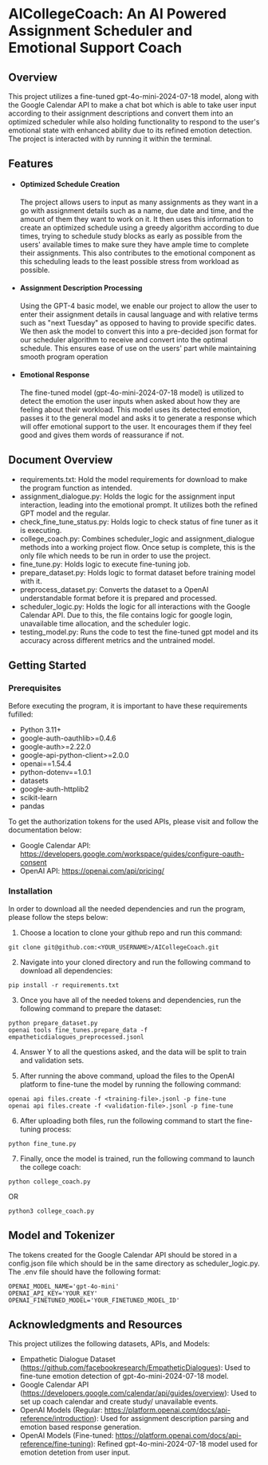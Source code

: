 # AICollegeCoach: An AI Powered Assignment Scheduler and Emotional Support Coach

## Overview
This project utilizes a fine-tuned gpt-4o-mini-2024-07-18 model, along with the Google Calendar API to make a chat bot which is able to take user input according to their assignment descriptions and convert them into an optimized scheduler while also holding functionality to respond to the user's emotional state with enhanced ability due to its refined emotion detection. The project is interacted with by running it within the terminal.

## Features

- #### Optimized Schedule Creation
    The project allows users to input as many assignments as they want in a go with assignment details such as a name, due date and time, and the amount of them they want to work on it. It then uses this information to create an optimized schedule using a greedy algorithm according to due times, trying to schedule study blocks as early as possible from the users' available times to make sure they have ample time to complete their assignments. This also contributes to the emotional component as this scheduling leads to the least possible stress from workload as possible.

- #### Assignment Description Processing
    Using the GPT-4 basic model, we enable our project to allow the user to enter their assignment details in causal language and with relative terms such as "next Tuesday" as opposed to having to provide specific dates. We then ask the model to convert this into a pre-decided json format for our scheduler algorithm to receive and convert into the optimal schedule. This ensures ease of use on the users' part while maintaining smooth program operation

- #### Emotional Response
    The fine-tuned model (gpt-4o-mini-2024-07-18 model) is utilized to detect the emotion the user inputs when asked about how they are feeling about their workload. This model uses its detected emotion, passes it to the general model and asks it to generate a response which will offer emotional support to the user. It encourages them if they feel good and gives them words of reassurance if not.

## Document Overview
- requirements.txt: Hold the model requirements for download to make the program function as intended.
- assignment_dialogue.py: Holds the logic for the assignment input interaction, leading into the emotional prompt. It utilizes both the refined GPT model and the regular.
- check_fine_tune_status.py: Holds logic to check status of fine tuner as it is executing.
- college_coach.py: Combines scheduler_logic and assignment_dialogue methods into a working project flow. Once setup is complete, this is the only file which needs to be run in order to use the project.
- fine_tune.py: Holds logic to execute fine-tuning job.
- prepare_dataset.py: Holds logic to format dataset before training model with it.
- preprocess_dataset.py: Converts the dataset to a OpenAI understandable format before it is prepared and processed.
- scheduler_logic.py: Holds the logic for all interactions with the Google Calendar API. Due to this, the file contains logic for google login, unavailable time allocation, and the scheduler logic.
- testing_model.py: Runs the code to test the fine-tuned gpt model and its accuracy across different metrics and the untrained model.

## Getting Started

### Prerequisites
Before executing the program, it is important to have these requirements fufilled:
  - Python 3.11+
  - google-auth-oauthlib>=0.4.6
  - google-auth>=2.22.0
  - google-api-python-client>=2.0.0
  - openai==1.54.4
  - python-dotenv==1.0.1
  - datasets
  - google-auth-httplib2
  - scikit-learn
  - pandas

To get the authorization tokens for the used APIs, please visit and follow the documentation below:
  - Google Calendar API: https://developers.google.com/workspace/guides/configure-oauth-consent
  - OpenAI API: https://openai.com/api/pricing/

### Installation
In order to download all the needed dependencies and run the program, please follow the steps below:

  1. Choose a location to clone your github repo and run this command:
     
    git clone git@github.com:<YOUR_USERNAME>/AICollegeCoach.git

  2. Navigate into your cloned directory and run the following command to download all dependencies:
  
    pip install -r requirements.txt

  3. Once you have all of the needed tokens and dependencies, run the following command to prepare the dataset:

    python prepare_dataset.py
    openai tools fine_tunes.prepare_data -f empatheticdialogues_preprocessed.jsonl

  4. Answer Y to all the questions asked, and the data will be split to train and validation sets.
     
  5. After running the above command, upload the files to the OpenAI platform to fine-tune the model by running the following command:   
    
    openai api files.create -f <training-file>.jsonl -p fine-tune
    openai api files.create -f <validation-file>.jsonl -p fine-tune

  6. After uploading both files, run the following command to start the fine-tuning process:

    python fine_tune.py
    
  7. Finally, once the model is trained, run the following command to launch the college coach:

    python college_coach.py

  OR
  
    python3 college_coach.py

## Model and Tokenizer
The tokens created for the Google Calendar API should be stored in a config.json file which should be in the same directory as scheduler_logic.py. The .env file should have the following format:
    
    OPENAI_MODEL_NAME='gpt-4o-mini'
    OPENAI_API_KEY='YOUR_KEY'
    OPENAI_FINETUNED_MODEL='YOUR_FINETUNED_MODEL_ID'

## Acknowledgments and Resources
This project utilizes the following datasets, APIs, and Models:

  - Empathetic Dialogue Dataset (https://github.com/facebookresearch/EmpatheticDialogues): Used to fine-tune emotion detection of gpt-4o-mini-2024-07-18 model.
  - Google Calendar API (https://developers.google.com/calendar/api/guides/overview): Used to set up coach calendar and create study/ unavailable events.
  - OpenAI Models (Regular: https://platform.openai.com/docs/api-reference/introduction): Used for assignment description parsing and emotion based response generation.
  - OpenAI Models (Fine-tuned: https://platform.openai.com/docs/api-reference/fine-tuning): Refined gpt-4o-mini-2024-07-18 model used for emotion detetion from user input.
